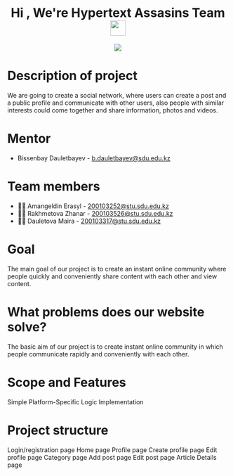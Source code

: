 <h1 align="center">Hi , We're Hypertext Assasins Team <img src="https://media.giphy.com/media/hvRJCLFzcasrR4ia7z/giphy.gif" width="35"></h1>
<p align="center">
  <a href=""><img src="https://readme-typing-svg.herokuapp.com?lines=Information+System+Students;Competitive+Programmers;Always%20learning%20new%20things&center=true&width=500&height=50"></a>
</p>


# Description of project
We are going to create a social network, where users can create a post and a public profile and communicate with other users, also people with similar interests could come together and share information, photos and videos.

# Mentor
- Bissenbay Dauletbayev - b.dauletbayev@sdu.edu.kz

# Team members
* :man_technologist: Amangeldin Erasyl - 200103252@stu.sdu.edu.kz
* :woman_technologist: Rakhmetova Zhanar - 200103526@stu.sdu.edu.kz
* :woman_technologist: Dauletova Maira - 200103317@stu.sdu.edu.kz

# Goal
The main goal of our project is to create an instant online community where people quickly and conveniently share content with each other and view content.

# What problems does our website solve?
The basic aim of our project is to create instant online community in which people communicate rapidly and conveniently with each other.

# Scope and Features
Simple Platform-Specific Logic Implementation

# Project structure
Login/registration page
Home page
Profile page
Create profile page
Edit profile page
Category page
Add post page
Edit post page
Article Details page
